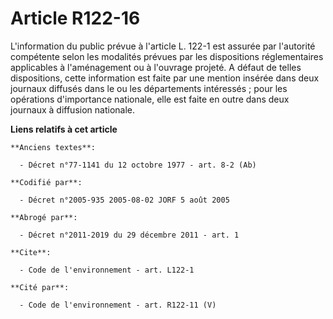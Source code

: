 # Article R122-16

L'information du public prévue à l'article L. 122-1 est assurée par l'autorité compétente selon les modalités prévues par les
dispositions réglementaires applicables à l'aménagement ou à l'ouvrage projeté. A défaut de telles dispositions, cette
information est faite par une mention insérée dans deux journaux diffusés dans le ou les départements intéressés ; pour les
opérations d'importance nationale, elle est faite en outre dans deux journaux à diffusion nationale.

**Liens relatifs à cet article**

	**Anciens textes**:

	  - Décret n°77-1141 du 12 octobre 1977 - art. 8-2 (Ab)

	**Codifié par**:

	  - Décret n°2005-935 2005-08-02 JORF 5 août 2005

	**Abrogé par**:

	  - Décret n°2011-2019 du 29 décembre 2011 - art. 1

	**Cite**:

	  - Code de l'environnement - art. L122-1

	**Cité par**:

	  - Code de l'environnement - art. R122-11 (V)

